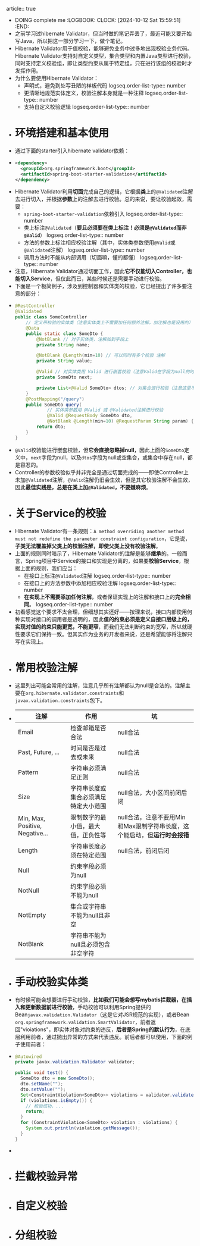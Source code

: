 article:: true

- DOING complete me
  :LOGBOOK:
  CLOCK: [2024-10-12 Sat 15:59:51]
  :END:
- 之前学习过hibernate Validator，但当时做的笔记弄丢了，最近可能又要开始写Java，所以把这一部分学习一下，做个笔记。
- Hibernate Validator用于值校验，能够避免业务中过多地出现校验业务代码。Hibernate Validator支持对自定义类型，集合类型和内置Java类型进行校验，同时支持定义校验组，即让类型约束从属于特定组，只在进行该组的校验时才发挥作用。
- 为什么要使用Hibernate Validator：
	- 声明式，避免到处写丑陋的样板代码
	  logseq.order-list-type:: number
	- 更清晰地规范实体定义，校验注解本身就是一种注释
	  logseq.order-list-type:: number
	- 支持自定义校验逻辑
	  logseq.order-list-type:: number
- # 环境搭建和基本使用
- 通过下面的starter引入hibernate validator依赖：
- ```xml
  <dependency>
    <groupId>org.springframework.boot</groupId>
    <artifactId>spring-boot-starter-validation</artifactId>
  </dependency>
  ```
- Hibernate Validator利用**切面**完成自己的逻辑，它根据**类**上的`@Validated`注解去进行切入，并根据**参数**上的注解去进行校验。总的来说，要让校验起效，需要：
	- `spring-boot-starter-validation`依赖引入
	  logseq.order-list-type:: number
	- 类上标注`@Validated`（**要且必须要在类上标注！必须是`@Validated`而非`@Valid`**）
	  logseq.order-list-type:: number
	- 方法的参数上标注相应校验注解（其中，实体类参数使用`@Valid`或`@Validated`注解）
	  logseq.order-list-type:: number
	- 调用方法时不能从内部调用（切面嘛，懂的都懂）
	  logseq.order-list-type:: number
- 注意，Hibernate Validator通过切面工作，因此**它不仅能切入Controller，也能切入Service**，但仅此而已，某些时候还是需要手动进行校验。
- 下面是一个极简例子，涉及到控制器和实体类的校验，它已经提出了许多要注意的部分：
- ```java
  @RestController
  @Validated
  public class SomeController 
      // 定义带校验的实体类（注意实体类上不需要加任何额外注解，加注解也是没用的）
      @Data
      public static class SomeDto {
          @NotBlank // 对于实体类，注解加到字段上
          private String name;
  
          @NotBlank @Length(min=10) // 可以同时有多个校验 注解
          private String value;
  
          @Valid // 对实体类用 Valid 进行嵌套校验（注意Valid在字段为null的时候不检查！）
          private SomeDto next;
  
          private List<@Valid SomeDto> dtos; // 对集合进行校验（注意这里不会检查集合是否为null或空！同时也没检查集合元素是否为null！）
      }
      @PostMapping("/query")
      public SomeDto query(
              // 实体类参数用 @Valid 或 @Validated注解进行校验
              @Valid @RequestBody SomeDto dto,
              @NotBlank @Length(min=10) @RequestParam String param) {
          return dto;
      }
  }
  
  ```
- `@Valid`校验能进行嵌套校验，但**它会直接忽略掉null**，因此上面的`SomeDto`定义中，`next`字段为null，以及`dtos`字段为null或空集合，或集合中存在null，都是容忍的。
- Controller的参数校验似乎并非完全是通过切面完成的——即使Controller上未加`@Validated`注解，`@Valid`注解仍旧会生效，但是其它校验注解不会生效，因此**最佳实践是，总是在类上加`@Validated`，不要嫌麻烦**。
- # 关于Service的校验
- Hibernate Validator有一条规则：`A method overriding another method must not redefine the parameter constraint configuration`，它是说，**子类无法覆盖掉父类上的校验注解，即使父类上没有校验注解**。
- 上面的规则同时暗示了，Hibernate Validator的注解是能够**继承**的。一般而言，Spring项目中Service的接口和实现是分离的，如果要**校验Service**，根据上面的规则，我们应当：
	- 在接口上标注`@Validated`注解
	  logseq.order-list-type:: number
	- 在接口上的方法参数中添加相应校验注解
	  logseq.order-list-type:: number
	- **在实现上不需要添加任何注解**，或者保证实现上的注解和接口上的**完全相同**。
	  logseq.order-list-type:: number
- 初看感觉这个要求不太合理，但细想其实还好——按理来说，接口内部使用何种实现对接口的调用者是透明的，因此**值的约束必须是定义自接口层级上的，实现对值的约束只能更宽，不能更窄**，而我们无法判断约束的宽窄，所以就硬性要求它们保持一致。但其实作为业务的开发者来说，还是希望能够将注解只写在实现上。
- # 常用校验注解
- 这里列出可能会常用的注解，注意几乎所有注解都认为null是合法的。注解主要在`org.hibernate.validator.constraints`和`javax.validation.constraints`包下。
- |注解|作用|坑|
  |--|--|--|
  |Email|检查邮箱是否合法|null合法|
  |Past, Future, ...|时间是否是过去或未来|null合法|
  |Pattern|字符串必须满足正则|null合法|
  |Size|字符串长度或集合必须满足特定大小范围|null合法，大小区间前闭后闭|
  |Min, Max, Positive, Negative...|限制数字的最小值，最大值，正负性等|null合法，注意不要用Min和Max限制字符串长度，这个能启动，但**运行时会报错**|
  |Length|字符串长度必须在特定范围|null合法，前闭后闭|
  |Null|约束字段必须为null||
  |NotNull|约束字段必须不能为null||
  |NotEmpty|集合或字符串不能为null且非空||
  |NotBlank|字符串不能为null且必须包含非空字符||
- # 手动校验实体类
- 有时候可能会想要进行手动校验，**比如我们可能会想写mybatis拦截器，在插入和更新数据前进行校验**，手动校验可以利用Spring提供的 Bean`javax.validation.Validator`（这是它对JSR规范的实现），或者Bean `org.springframework.validation.SmartValidator`，前者返回"vioiations"，即实体对象对约束的违反，**后者是Spring的默认行为**，在底层利用前者，通过抛出异常的方式来代表违反。前后者都可以使用，下面的例子使用前者：
- ```java
  @Autowired
  private javax.validation.Validator validator;
  
  public void test() {
    SomeDto dto = new SomeDto();
    dto.setName("");
    dto.setValue("");
    Set<ConstraintViolation<SomeDto>> violations = validator.validate(dto);
    if (violations.isEmpty()) {
      // 校验成功，...
      return;
    }
    for (ConstraintViolation<SomeDto> violation : violations) {
      System.out.println(violation.getMessage());
    }
  }
  ```
-
- # 拦截校验异常
- # 自定义校验
- # 分组校验